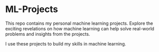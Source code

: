 # ML-Projects
This repo contains my personal machine learning projects. Explore the exciting revelations on how machine learning can help solve real-world problems and insights from the projects. 

I use these projects to build my skills in machine learning.
